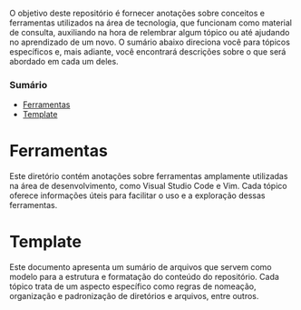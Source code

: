 O objetivo deste repositório é fornecer anotações sobre conceitos e ferramentas utilizados na área de tecnologia, que funcionam como material de consulta, auxiliando na hora de relembrar algum tópico ou até ajudando no aprendizado de um novo. O sumário abaixo direciona você para tópicos específicos e, mais adiante, você encontrará descrições sobre o que será abordado em cada um deles.

### Sumário

- [Ferramentas](./4-ferramentas/)
- [Template](./1-template/1-template.md)

# Ferramentas

Este diretório contém anotações sobre ferramentas amplamente utilizadas na área de desenvolvimento, como Visual Studio Code e Vim. Cada tópico oferece informações úteis para facilitar o uso e a exploração dessas ferramentas.

# Template

Este documento apresenta um sumário de arquivos que servem como modelo para a estrutura e formatação do conteúdo do repositório. Cada tópico trata de um aspecto específico como regras de nomeação, organização e padronização de diretórios e arquivos, entre outros.
